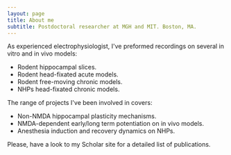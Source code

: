 ```yaml
---
layout: page
title: About me
subtitle: Postdoctoral researcher at MGH and MIT. Boston, MA.
---
```


As experienced electrophysiologist, I've preformed recordings on several in vitro and in vivo models:

- Rodent hippocampal slices.
- Rodent head-fixated acute models.
- Rodent free-moving chronic models.
- NHPs head-fixated chronic models.

The range of projects I've been involved in covers:

- Non-NMDA hippocampal plasticity mechanisms.
- NMDA-dependent early/long term potentiation on in vivo models.
- Anesthesia induction and recovery dynamics on NHPs. 

Please, have a look to my Scholar site for a detailed list of publications. 
